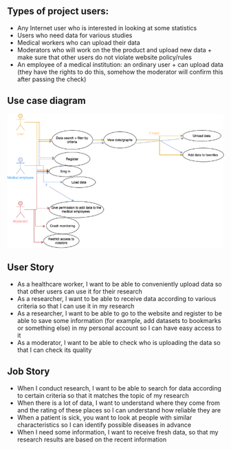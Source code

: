 ## Types of project users:
* Any Internet user who is interested in looking at some statistics
* Users who need data for various studies
* Medical workers who can upload their data
* Moderators who will work on the the product and upload new data + make sure that other users do not violate website policy/rules
* An employee of a medical institution: an ordinary user + can upload data (they have the rights to do this, somehow the moderator will confirm this after passing the check) 

## Use case diagram

![](SEhw.png)

## User Story
* As a healthcare worker, I want to be able to conveniently upload data so that other users can use it for their research
* As a researcher, I want to be able to receive data according to various criteria so that I can use it in  my research
* As a researcher, I want to be able to go to the website and register to be able to save some information (for example, add datasets to bookmarks or something else) in my personal account so I can have easy access to it
* As a moderator, I want to be able to check who is uploading the data so that I can check its quality

## Job Story
* When I conduct research, I want to be able to search for data according to certain criteria so that it matches the topic of my research
* When there is a lot of data, I want to understand where they come from and the rating of these places so I can understand how reliable they are
* When a patient is sick, you want to look at people with similar characteristics so I can identify possible diseases in advance
* When I need some information, I want to receive fresh data, so that my research results are based on the recent information
